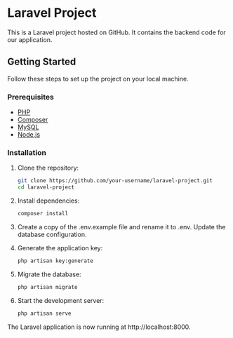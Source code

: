 # Laravel Project

This is a Laravel project hosted on GitHub. It contains the backend code for our application.

## Getting Started

Follow these steps to set up the project on your local machine.

### Prerequisites

- [PHP](https://www.php.net/downloads.php)
- [Composer](https://getcomposer.org/download/)
- [MySQL](https://dev.mysql.com/downloads/mysql/)
- [Node.js](https://nodejs.org/en/download/)

### Installation

1. Clone the repository:

   ```bash
   git clone https://github.com/your-username/laravel-project.git
   cd laravel-project
   ```
   
2. Install dependencies:

    ```bash
    composer install
    ```

3. Create a copy of the .env.example file and rename it to .env. Update the database configuration.

4. Generate the application key:

   ```bash
   php artisan key:generate
   ```

5. Migrate the database:

   ```bash
   php artisan migrate
   ```
5. Start the development server:

   ```bash
   php artisan serve
   ```
The Laravel application is now running at http://localhost:8000.

   
   
